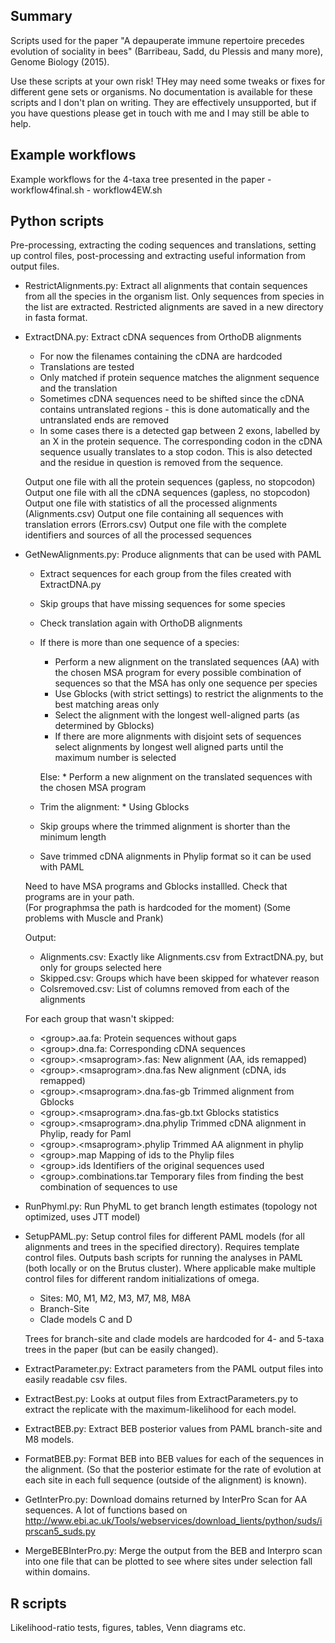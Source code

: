 ## Summary

Scripts used for the paper "A depauperate immune repertoire precedes evolution of sociality in bees" (Barribeau, Sadd, du Plessis and many more), Genome Biology (2015). 

Use these scripts at your own risk! THey may need some tweaks or fixes for different gene sets or organisms. No documentation is available for these scripts and I don't plan on writing. They are effectively unsupported, but if you have questions please get in touch with me and I may still be able to help.  


## Example workflows 
Example workflows for the 4-taxa tree presented in the paper
	- workflow4final.sh
	- workflow4EW.sh



## Python scripts
Pre-processing, extracting the coding sequences and translations, setting up control files, post-processing and extracting useful information from output files.

- RestrictAlignments.py:
	Extract all alignments that contain sequences from all the species in the organism list. Only sequences from species in the list are extracted. Restricted alignments are saved in a new directory in fasta format.

- ExtractDNA.py:
	Extract cDNA sequences from OrthoDB alignments
	 
	- For now the filenames containing the cDNA are hardcoded
	- Translations are tested
	- Only matched if protein sequence matches the alignment sequence and the translation
	- Sometimes cDNA sequences need to be shifted since the cDNA contains untranslated regions - this is done automatically and the untranslated ends are removed
	- In some cases there is a detected gap between 2 exons, labelled by an X in the protein sequence.  The corresponding codon in the cDNA sequence usually translates to a stop codon.  This is also detected and the residue in question is removed from the sequence.
	
	Output one file with all the protein sequences (gapless, no stopcodon)
	Output one file with all the cDNA sequences (gapless, no stopcodon)
	Output one file with statistics of all the processed alignments (Alignments.csv)
	Output one file containing all sequences with translation errors (Errors.csv)
	Output one file with the complete identifiers and sources of all the processed sequences

- GetNewAlignments.py:
	Produce alignments that can be used with PAML

    - Extract sequences for each group from the files created with ExtractDNA.py
    - Skip groups that have missing sequences for some species
    - Check translation again with OrthoDB alignments
    - If there is more than one sequence of a species:

        * Perform a new alignment on the translated sequences (AA) with the chosen MSA program for 
          every possible combination of sequences so that the MSA has only one sequence per species
        * Use Gblocks (with strict settings) to restrict the alignments to the best matching areas only
        * Select the alignment with the longest well-aligned parts (as determined by Gblocks)
        * If there are more alignments with disjoint sets of sequences select alignments by longest well aligned parts until 
          the maximum number is selected

        Else:
            * Perform a new alignment on the translated sequences with the chosen MSA program
    - Trim the alignment:
            * Using Gblocks
    - Skip groups where the trimmed alignment is shorter than the minimum length
    - Save trimmed cDNA alignments in Phylip format so it can be used with PAML

	Need to have MSA programs and Gblocks installled.  Check that programs are in your path.  
	(For prographmsa the path is hardcoded for the moment)
	(Some problems with Muscle and Prank)

	Output:

    - Alignments.csv:  Exactly like Alignments.csv from ExtractDNA.py, but only for groups selected here
    - Skipped.csv:     Groups which have been skipped for whatever reason
    - Colsremoved.csv: List of columns removed from each of the alignments

    For each group that wasn't skipped:

    - \<group\>.aa.fa:                          Protein sequences without gaps
    - \<group\>.dna.fa:                         Corresponding cDNA sequences
    - \<group\>.\<msaprogram\>.fas:               New alignment (AA, ids remapped)
    - \<group\>.\<msaprogram\>.dna.fas            New alignment (cDNA, ids remapped)
    - \<group\>.\<msaprogram\>.dna.fas-gb         Trimmed alignment from Gblocks
    - \<group\>.\<msaprogram\>.dna.fas-gb.txt     Gblocks statistics
    - \<group\>.\<msaprogram\>.dna.phylip         Trimmed cDNA alignment in Phylip, ready for Paml
    - \<group\>.\<msaprogram\>.phylip             Trimmed AA alignment in phylip
    - \<group\>.map                             Mapping of ids to the Phylip files
    - \<group\>.ids                             Identifiers of the original sequences used
    - \<group\>.combinations.tar                Temporary files from finding the best combination of sequences to use




- RunPhyml.py: 
	Run PhyML to get branch length estimates (topology not optimized, uses JTT model)

- SetupPAML.py:
	Setup control files for different PAML models (for all alignments and trees in the specified directory). Requires template control files. Outputs bash scripts for running the analyses in PAML (both locally or on the Brutus cluster). Where applicable make multiple control files for different random initializations of omega.

	- Sites: M0, M1, M2, M3, M7, M8, M8A
	- Branch-Site
	- Clade models C and D

	Trees for branch-site and clade models are hardcoded for 4- and 5-taxa trees in the paper (but can be easily changed).


- ExtractParameter.py:
	Extract parameters from the PAML output files into easily readable csv files.

- ExtractBest.py:
	Looks at output files from ExtractParameters.py to extract the replicate with the maximum-likelihood for each model.

- ExtractBEB.py:
	Extract BEB posterior values from PAML branch-site and M8 models.

- FormatBEB.py:
	Format BEB into BEB values for each of the sequences in the alignment. (So that the posterior estimate for the rate of evolution at each site in each full sequence (outside of the alignment) is known).

- GetInterPro.py:
	Download domains returned by InterPro Scan for AA sequences. A lot of functions based on http://www.ebi.ac.uk/Tools/webservices/download_lients/python/suds/iprscan5_suds.py

- MergeBEBInterPro.py:
	Merge the output from the BEB and Interpro scan into one file that can be plotted to see where sites under selection fall within domains.


## R scripts
Likelihood-ratio tests, figures, tables, Venn diagrams etc.
